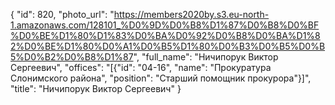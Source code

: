 {
    "id": 820,
    "photo_url": "https://members2020by.s3.eu-north-1.amazonaws.com/128101_%D0%9D%D0%B8%D1%87%D0%B8%D0%BF%D0%BE%D1%80%D1%83%D0%BA%D0%92%D0%B8%D0%BA%D1%82%D0%BE%D1%80%D0%A1%D0%B5%D1%80%D0%B3%D0%B5%D0%B5%D0%B2%D0%B8%D1%87",
    "full_name": "Ничипорук Виктор Сергеевич",
    "offices": "[{\"id\": \"04-16\", \"name\": \"Прокуратура Слонимского района\", \"position\": \"Старший помощник прокурора\"}]",
    "title": "Ничипорук Виктор Сергеевич"
}